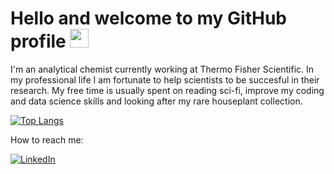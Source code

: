 # Hello and welcome to my GitHub profile <img src="https://raw.githubusercontent.com/MartinHeinz/MartinHeinz/master/wave.gif" width="30px">

I'm an analytical chemist currently working at Thermo Fisher Scientific. In my professional life I am fortunate to help scientists to be succesful in their research. My free time is usually spent on reading sci-fi, improve my coding and data science skills and looking after my rare houseplant collection. 


[![Top Langs](https://github-readme-stats.vercel.app/api/top-langs/?username=sobecc&langs_count=8)](https://github.com/sobecc/github-readme-stats)

How to reach me: 

<a href="https://www.linkedin.com/in/becciolini"><img src="https://img.shields.io/badge/LinkedIn--_.svg?style=social&logo=linkedin" alt="LinkedIn"></a>
